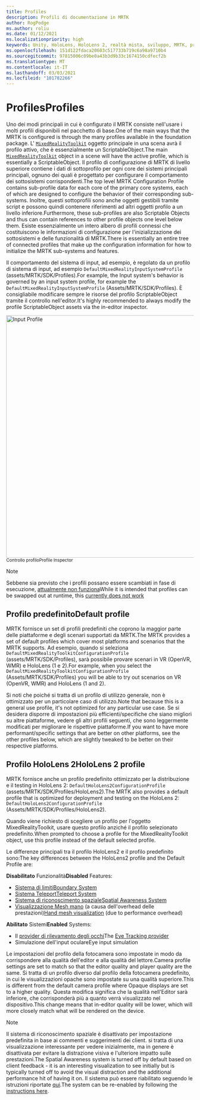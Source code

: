 ```yaml
---
title: Profiles
description: Profili di documentazione in MRTK
author: RogPodge
ms.author: roliu
ms.date: 01/12/2021
ms.localizationpriority: high
keywords: Unity, HoloLens, HoloLens 2, realtà mista, sviluppo, MRTK, profili,
ms.openlocfilehash: 151d122fdaca20603c517733b719c6a98a9710b4
ms.sourcegitcommit: 97815006c09be0a43b3d9b33c1674150cdfecf2b
ms.translationtype: MT
ms.contentlocale: it-IT
ms.lasthandoff: 03/03/2021
ms.locfileid: "101782266"
---
```

# <a name="profiles"></a><span data-ttu-id="57336-104">Profiles</span><span class="sxs-lookup"><span data-stu-id="57336-104">Profiles</span></span>

<span data-ttu-id="57336-105">Uno dei modi principali in cui è configurato il MRTK consiste nell'usare i molti profili disponibili nel pacchetto di base.</span><span class="sxs-lookup"><span data-stu-id="57336-105">One of the main ways that the MRTK is configured is through the many profiles available in the foundation package.</span></span> <span data-ttu-id="57336-106">L' [`MixedRealityToolkit`](xref:Microsoft.MixedReality.Toolkit.MixedRealityToolkit) oggetto principale in una scena avrà il profilo attivo, che è essenzialmente un ScriptableObject.</span><span class="sxs-lookup"><span data-stu-id="57336-106">The main [`MixedRealityToolkit`](xref:Microsoft.MixedReality.Toolkit.MixedRealityToolkit) object in a scene will have the active profile, which is essentially a ScriptableObject.</span></span> <span data-ttu-id="57336-107">Il profilo di configurazione di MRTK di livello superiore contiene i dati di sottoprofilo per ogni core dei sistemi principali principali, ognuno dei quali è progettato per configurare il comportamento dei sottosistemi corrispondenti.</span><span class="sxs-lookup"><span data-stu-id="57336-107">The top level MRTK Configuration Profile contains sub-profile data for each core of the primary core systems, each of which are designed to configure the behavior of their corresponding sub-systems.</span></span> <span data-ttu-id="57336-108">Inoltre, questi sottoprofili sono anche oggetti gestibili tramite script e possono quindi contenere riferimenti ad altri oggetti profilo a un livello inferiore.</span><span class="sxs-lookup"><span data-stu-id="57336-108">Furthermore, these sub-profiles are also Scriptable Objects and thus can contain references to other profile objects one level below them.</span></span> <span data-ttu-id="57336-109">Esiste essenzialmente un intero albero di profili connessi che costituiscono le informazioni di configurazione per l'inizializzazione dei sottosistemi e delle funzionalità di MRTK.</span><span class="sxs-lookup"><span data-stu-id="57336-109">There is essentially an entire tree of connected profiles that make up the configuration information for how to initialize the MRTK sub-systems and features.</span></span>

<span data-ttu-id="57336-110">Il comportamento del sistema di input, ad esempio, è regolato da un profilo di sistema di input, ad esempio `DefaultMixedRealityInputSystemProfile` (assets/MRTK/SDK/Profiles).</span><span class="sxs-lookup"><span data-stu-id="57336-110">For example, the Input system's behavior is governed by an input system profile, for example the `DefaultMixedRealityInputSystemProfile` (Assets/MRTK/SDK/Profiles).</span></span> <span data-ttu-id="57336-111">È consigliabile modificare sempre le risorse del profilo ScriptableObject tramite il controllo nell'editor.</span><span class="sxs-lookup"><span data-stu-id="57336-111">It's highly recommended to always modify the profile ScriptableObject assets via the in-editor inspector.</span></span>

<img src="../images/profiles/input_profile.png" width="650px" alt="Input Profile" style="display:block;">
<span data-ttu-id="57336-112"><sup>Controllo profilo</sup></span><span class="sxs-lookup"><span data-stu-id="57336-112"><sup>Profile Inspector</sup></span></span>

> [!NOTE]
> <span data-ttu-id="57336-113">Sebbene sia previsto che i profili possano essere scambiati in fase di esecuzione, [attualmente non funziona](https://github.com/microsoft/MixedRealityToolkit-Unity/issues/4289)</span><span class="sxs-lookup"><span data-stu-id="57336-113">While it is intended that profiles can be swapped out at runtime, this [currently does not work](https://github.com/microsoft/MixedRealityToolkit-Unity/issues/4289)</span></span>

## <a name="default-profile"></a><span data-ttu-id="57336-114">Profilo predefinito</span><span class="sxs-lookup"><span data-stu-id="57336-114">Default profile</span></span>

<span data-ttu-id="57336-115">MRTK fornisce un set di profili predefiniti che coprono la maggior parte delle piattaforme e degli scenari supportati da MRTK.</span><span class="sxs-lookup"><span data-stu-id="57336-115">The MRTK provides a set of default profiles which cover most platforms and scenarios that the MRTK supports.</span></span> <span data-ttu-id="57336-116">Ad esempio, quando si seleziona `DefaultMixedRealityToolkitConfigurationProfile` (assets/MRTK/SDK/Profiles), sarà possibile provare scenari in VR (OpenVR, WMR) e HoloLens (1 e 2).</span><span class="sxs-lookup"><span data-stu-id="57336-116">For example, when you select the `DefaultMixedRealityToolkitConfigurationProfile` (Assets/MRTK/SDK/Profiles) you will be able to try out scenarios on VR (OpenVR, WMR) and HoloLens (1 and 2).</span></span>

<span data-ttu-id="57336-117">Si noti che poiché si tratta di un profilo di utilizzo generale, non è ottimizzato per un particolare caso di utilizzo.</span><span class="sxs-lookup"><span data-stu-id="57336-117">Note that because this is a general use profile, it's not optimized for any particular use case.</span></span> <span data-ttu-id="57336-118">Se si desidera disporre di impostazioni più efficienti/specifiche che siano migliori su altre piattaforme, vedere gli altri profili seguenti, che sono leggermente modificati per migliorare le rispettive piattaforme.</span><span class="sxs-lookup"><span data-stu-id="57336-118">If you want to have more performant/specific settings that are better on other platforms, see the other profiles below, which are slightly tweaked to be better on their respective platforms.</span></span>

## <a name="hololens-2-profile"></a><span data-ttu-id="57336-119">Profilo HoloLens 2</span><span class="sxs-lookup"><span data-stu-id="57336-119">HoloLens 2 profile</span></span>

<span data-ttu-id="57336-120">MRTK fornisce anche un profilo predefinito ottimizzato per la distribuzione e il testing in HoloLens 2: `DefaultHoloLens2ConfigurationProfile` (assets/MRTK/SDK/Profiles/HoloLens2).</span><span class="sxs-lookup"><span data-stu-id="57336-120">The MRTK also provides a default profile that is optimized for deployment and testing on the HoloLens 2: `DefaultHoloLens2ConfigurationProfile` (Assets/MRTK/SDK/Profiles/HoloLens2).</span></span>

<span data-ttu-id="57336-121">Quando viene richiesto di scegliere un profilo per l'oggetto MixedRealityToolkit, usare questo profilo anziché il profilo selezionato predefinito.</span><span class="sxs-lookup"><span data-stu-id="57336-121">When prompted to choose a profile for the MixedRealityToolkit object, use this profile instead of the default selected profile.</span></span>

<span data-ttu-id="57336-122">Le differenze principali tra il profilo HoloLens2 e il profilo predefinito sono:</span><span class="sxs-lookup"><span data-stu-id="57336-122">The key differences between the HoloLens2 profile and the Default Profile are:</span></span>

<span data-ttu-id="57336-123">**Disabilitato** Funzionalità</span><span class="sxs-lookup"><span data-stu-id="57336-123">**Disabled** Features:</span></span>

- [<span data-ttu-id="57336-124">Sistema di limiti</span><span class="sxs-lookup"><span data-stu-id="57336-124">Boundary System</span></span>](../boundary/BoundarySystemGettingStarted.md)
- [<span data-ttu-id="57336-125">Sistema Teleport</span><span class="sxs-lookup"><span data-stu-id="57336-125">Teleport System</span></span>](../teleport-system/Overview.md)
- [<span data-ttu-id="57336-126">Sistema di riconoscimento spaziale</span><span class="sxs-lookup"><span data-stu-id="57336-126">Spatial Awareness System</span></span>](../spatial-awareness/SpatialAwarenessGettingStarted.md)
- <span data-ttu-id="57336-127">[Visualizzazione Mesh mano](../input/HandTracking.md) (a causa dell'overhead delle prestazioni)</span><span class="sxs-lookup"><span data-stu-id="57336-127">[Hand mesh visualization](../input/HandTracking.md) (due to performance overhead)</span></span>

<span data-ttu-id="57336-128">**Abilitato** Sistemi</span><span class="sxs-lookup"><span data-stu-id="57336-128">**Enabled** Systems:</span></span>

- <span data-ttu-id="57336-129">Il [provider di rilevamento degli occhi](../eye-tracking/EyeTracking_Main.md)</span><span class="sxs-lookup"><span data-stu-id="57336-129">The [Eye Tracking provider](../eye-tracking/EyeTracking_Main.md)</span></span>
- <span data-ttu-id="57336-130">Simulazione dell'input oculare</span><span class="sxs-lookup"><span data-stu-id="57336-130">Eye input simulation</span></span>

<span data-ttu-id="57336-131">Le impostazioni del profilo della fotocamera sono impostate in modo da corrispondere alla qualità dell'editor e alla qualità del lettore.</span><span class="sxs-lookup"><span data-stu-id="57336-131">Camera profile settings are set to match so that the editor quality and player quality are the same.</span></span> <span data-ttu-id="57336-132">Si tratta di un profilo diverso dal profilo della fotocamera predefinito, in cui le visualizzazioni opache sono impostate su una qualità superiore.</span><span class="sxs-lookup"><span data-stu-id="57336-132">This is different from the default camera profile where Opaque displays are set to a higher quality.</span></span> <span data-ttu-id="57336-133">Questa modifica significa che la qualità nell'Editor sarà inferiore, che corrisponderà più a quanto verrà visualizzato nel dispositivo.</span><span class="sxs-lookup"><span data-stu-id="57336-133">This change means that in-editor quality will be lower, which will more closely match what will be rendered on the device.</span></span>
  
> [!NOTE]
> <span data-ttu-id="57336-134">Il sistema di riconoscimento spaziale è disattivato per impostazione predefinita in base ai commenti e suggerimenti dei client. si tratta di una visualizzazione interessante per vedere inizialmente, ma in genere è disattivata per evitare la distrazione visiva e l'ulteriore impatto sulle prestazioni.</span><span class="sxs-lookup"><span data-stu-id="57336-134">The Spatial Awareness system is turned off by default based on client feedback - it is an interesting visualization to see initially but is typically turned off to avoid the visual distraction and the additional performance hit of having it on.</span></span> <span data-ttu-id="57336-135">Il sistema può essere riabilitato seguendo le istruzioni riportate [qui](../spatial-awareness/SpatialAwarenessGettingStarted.md).</span><span class="sxs-lookup"><span data-stu-id="57336-135">The system can be re-enabled by following the [instructions here](../spatial-awareness/SpatialAwarenessGettingStarted.md).</span></span>
